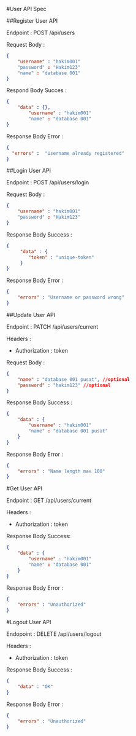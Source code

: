 #User API Spec

##Register User API

Endpoint : POST /api/users
  
Request Body : 

```json 
{
    "username" : "hakim001"
    "password" : "Hakim123"
    "name" : "database 001"
}
```

Respond Body Succes :

```json 
{
    "data" : {},
        "username" : "hakim001"
        "name" : "database 001"
}
```


Response Body Error :

```json
{
  "errors" :  "Username already registered"  
}
```

##Login User API

Endpoint : POST /api/users/login

Request Body :

```json
{
    "username" : "hakim001"
    "password" : "Hakim123" 
}
```

Response Body Success : 

```json
{
     "data" : {
        "token" : "unique-token"
     }  
}
```

Response Body Error :

```json
{
    "errors" : "Username or password wrong"
}
```

##Update User API

Endpoint : PATCH /api/users/current

Headers :
- Authorization : token

Request Body : 

```json
{
    "name" : "database 001 pusat", //optional
    "password" : "hakim123" //optional
}
```

Response Body Success : 

```json
{
    "data" : {
        "username" : "hakim001"
        "name" : "database 001 pusat"
    } 
}
```

Response Body Error : 

```json
{
    "errors" : "Name length max 100"
}
```

#Get User API

Endpoint : GET /api/users/current

Headers :
- Authorization : token

Response Body Success:

```json
{
    "data" : {
        "username" : "hakim001"
        "name" : "database 001"
    }
}
```

Response Body Error :

```json
{
    "errors" : "Unauthorized"
}
```

#Logout User API

Endopoint : DELETE /api/users/logout

Headers :
- Authorization : token

Response Body Success :

```json
{
    "data" : "OK"
}
```

Response Body Error : 

```json
{
    "errors" : "Unauthorized"
}
```